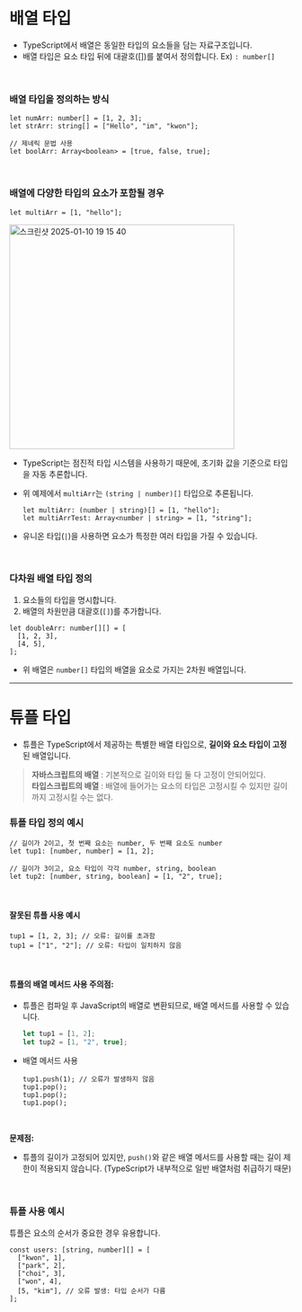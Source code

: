 # 배열 타입

- TypeScript에서 배열은 동일한 타입의 요소들을 담는 자료구조입니다.
- 배열 타입은 요소 타입 뒤에 대괄호([])를 붙여서 정의합니다.
  Ex) `: number[]`

<br />

### 배열 타입을 정의하는 방식
```tsx
let numArr: number[] = [1, 2, 3];
let strArr: string[] = ["Hello", "im", "kwon"];

// 제네릭 문법 사용
let boolArr: Array<boolean> = [true, false, true];
```

<br />

### 배열에 다양한 타입의 요소가 포함될 경우

```tsx
let multiArr = [1, "hello"];
```
<img width="400" alt="스크린샷 2025-01-10 19 15 40" src="https://github.com/user-attachments/assets/08627aa7-6817-42d7-8126-d6c21efc972b" />

- TypeScript는 점진적 타입 시스템을 사용하기 때문에, 초기화 값을 기준으로 타입을 자동 추론합니다.
- 위 예제에서 `multiArr`는 `(string | number)[]` 타입으로 추론됩니다.

  ```tsx
  let multiArr: (number | string)[] = [1, "hello"];
  let multiArrTest: Array<number | string> = [1, "string"];
  ```

- 유니온 타입(`|`)을 사용하면 요소가 특정한 여러 타입을 가질 수 있습니다.

<br />

### 다차원 배열 타입 정의

1. 요소들의 타입을 명시합니다.
2. 배열의 차원만큼 대괄호(`[]`)를 추가합니다.

  ```tsx
  let doubleArr: number[][] = [
    [1, 2, 3],
    [4, 5],
  ];
  ```

- 위 배열은 `number[]` 타입의 배열을 요소로 가지는 2차원 배열입니다.

---

# 튜플 타입

- 튜플은 TypeScript에서 제공하는 특별한 배열 타입으로, **길이와 요소 타입이 고정**된 배열입니다.

> **자바스크립트의 배열** : 기본적으로 길이와 타입 둘 다 고정이 안되어있다.<br />
> **타입스크립트의 배열** : 배열에 들어가는 요소의 타입은 고정시킬 수 있지만 길이까지 고정시킬 수는 없다.

### 튜플 타입 정의 예시

```tsx
// 길이가 2이고, 첫 번째 요소는 number, 두 번째 요소도 number
let tup1: [number, number] = [1, 2];

// 길이가 3이고, 요소 타입이 각각 number, string, boolean
let tup2: [number, string, boolean] = [1, "2", true];
```

<br />

#### 잘못된 튜플 사용 예시

  ```tsx
  tup1 = [1, 2, 3]; // 오류: 길이를 초과함
  tup1 = ["1", "2"]; // 오류: 타입이 일치하지 않음
  ```

<br />

#### 튜플의 배열 메서드 사용 주의점:
- 튜플은 컴파일 후 JavaScript의 배열로 변환되므로, 배열 메서드를 사용할 수 있습니다.
  ```javascript
  let tup1 = [1, 2];
  let tup2 = [1, "2", true];
  ```

- 배열 메서드 사용  
  ```tsx
  tup1.push(1); // 오류가 발생하지 않음
  tup1.pop();
  tup1.pop();
  tup1.pop();
  ```

<br />

**문제점:**
- 튜플의 길이가 고정되어 있지만, `push()`와 같은 배열 메서드를 사용할 때는 길이 제한이 적용되지 않습니다. (TypeScript가 내부적으로 일반 배열처럼 취급하기 때문)

<br />

### 튜플 사용 예시

튜플은 요소의 순서가 중요한 경우 유용합니다.

```tsx
const users: [string, number][] = [
  ["kwon", 1],
  ["park", 2],
  ["choi", 3],
  ["won", 4],
  [5, "kim"], // 오류 발생: 타입 순서가 다름
];
```

